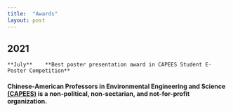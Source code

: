 ```yaml
---
title:  "Awards"
layout: post
---
```

## 2021
    **July**    **Best poster presentation award in CAPEES Student E-Poster Competition**
#### Chinese-American Professors in Environmental Engineering and Science [(CAPEES)](http://www.capees.org/bylaws.html) is a non-political, non-sectarian, and not-for-profit organization.


              
